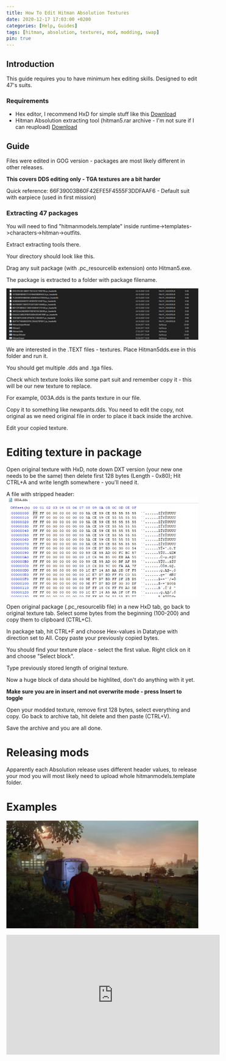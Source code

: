 ```yaml
---
title: How To Edit Hitman Absolution Textures
date: 2020-12-17 17:03:00 +0200
categories: [Help, Guides]
tags: [hitman, absolution, textures, mod, modding, swap]   
pin: true
---
```


## Introduction
This guide requires you to have minimum hex editing skills.
Designed to edit 47's suits.

### Requirements
- Hex editor, I recommend HxD for simple stuff like this
[Download](https://mh-nexus.de/en/downloads.php?product=HxD20)
- Hitman Absolution extracting tool (hitman5.rar archive - I'm not sure if I can reupload)
[Download](https://forum.xentax.com/viewtopic.php?f=16&t=15883)

## Guide
Files were edited in GOG version - packages are most likely
different in other releases.

**This covers DDS editing only - TGA textures are a bit harder**

Quick reference:
66F39003B60F42EFE5F4555F3DDFAAF6 - Default suit with earpiece (used in first mission)

### Extracting 47 packages
You will need to find "hitmanmodels.template" inside
runtime->templates->characters->hitman->outfits.

Extract extracting tools there.

Your directory should look like this.

Drag any suit package (with .pc_resourcelib extension) onto Hitman5.exe.


The package is extracted to a folder with package filename.

![Preview](https://github.com/ermaccer/ermaccer.github.io/blob/gh-pages/assets/tutorials/abso-te/folder.png?raw=true)

We are interested in the .TEXT files - textures.
Place Hitman5dds.exe in this folder and run it.

You should get multiple .dds and .tga files.

Check which texture looks like some part suit and remember copy it - this will
be our new texture to replace.

For example, 003A.dds is the pants texture in our file.

Copy it to something like newpants.dds. You need to edit the copy, not original
as we need original file in order to place it back inside the archive.

Edit your copied texture.

# Editing texture in package
Open original texture with HxD, note down DXT version (your new one needs to be the same) then delete first 128 bytes (Length - 0x80);
Hit CTRL+A and write length somewhere - you'll need it.

A file with stripped header:
![Preview](https://github.com/ermaccer/ermaccer.github.io/blob/gh-pages/assets/tutorials/abso-te/after.png?raw=true)



Open original package (.pc_resourcelib file) in a new HxD tab, go back to original texture tab.
Select some bytes from the beginning (100-200) and copy them to clipboard (CTRL+C).

In package tab, hit CTRL+F and choose Hex-values in Datatype with direction set to All.
Copy paste your previously copied bytes.

You should find your texture place - select the first value.
Right click on it and choose "Select block".

Type previously stored length of original texture.

Now a huge block of data should be highlited, don't do anything with it yet.


**Make sure you are in insert and not overwrite mode - press Insert to toggle**

Open your modded texture, remove first 128 bytes, select everything and copy.
Go back to archive tab, hit delete and then paste (CTRL+V).

Save the archive and you are all done.

# Releasing mods

Apparently each Absolution release uses different header values, to release your
mod you will most likely need to upload whole hitmanmodels.template folder.

# Examples

![Preview](https://github.com/ermaccer/ermaccer.github.io/blob/gh-pages/assets/tutorials/abso-te/example1.png?raw=true)

<iframe width="560" height="315" src="https://www.youtube.com/embed/yV2XMTXv0rk" frameborder="0" allow="accelerometer; autoplay; clipboard-write; encrypted-media; gyroscope; picture-in-picture" allowfullscreen></iframe>

